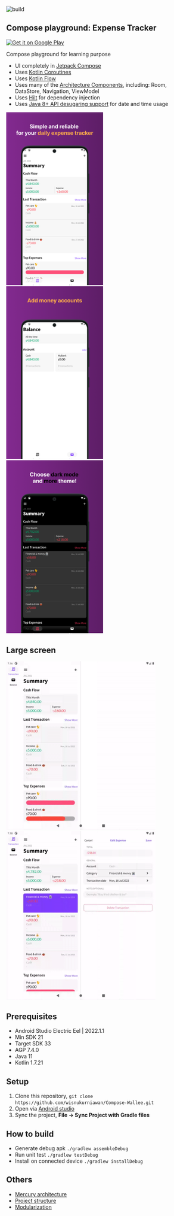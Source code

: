 ![build](https://github.com/wisnukurniawan/Compose-Wallee/actions/workflows/build.yml/badge.svg)

## Compose playground: Expense Tracker

<a href='https://play.google.com/store/apps/details?id=com.wisnu.kurniawan.wallee'><img alt='Get it on Google Play' src='https://play.google.com/intl/en_us/badges/images/generic/en_badge_web_generic.png' width=240/></a>

Compose playground for learning purpose

* UI completely in [Jetpack Compose](https://developer.android.com/jetpack/compose)
* Uses [Kotlin Coroutines](https://kotlinlang.org/docs/reference/coroutines/coroutines-guide.html)
* Uses [Kotlin Flow](https://kotlinlang.org/docs/flow.html)
* Uses many of the [Architecture Components](https://developer.android.com/topic/libraries/architecture/), including: Room, DataStore, Navigation, ViewModel
* Uses [Hilt](https://dagger.dev/hilt/) for dependency injection
* Uses [Java 8+ API desugaring support](https://developer.android.com/studio/write/java8-support#library-desugaring) for date and time usage

<img src="art/ps-1.png" width="260">  <img src="art/ps-2.png" width="260">  <img src="art/ps-3.png" width="260">

## Large screen

<img src="art/demo.gif" width="400">

<img src="art/demo2.gif" width="400">

## Prerequisites

* Android Studio Electric Eel | 2022.1.1
* Min SDK 21
* Target SDK 33
* AGP 7.4.0
* Java 11
* Kotlin 1.7.21

## Setup

1. Clone this repository, `git clone https://github.com/wisnukurniawan/Compose-Wallee.git`
2. Open via [Android studio](https://developer.android.com/studio)
3. Sync the project, **File -> Sync Project with Gradle files**

## How to build

* Generate debug apk `./gradlew assembleDebug`
* Run unit test `./gradlew testDebug`
* Install on connected device `./gradlew installDebug`

## Others

* [Mercury architecture](https://github.com/wisnukurniawan/Compose-ToDo/blob/main/doc/architecture.md)
* [Project structure](https://github.com/wisnukurniawan/Compose-ToDo/blob/main/doc/project-structure.md)
* [Modularization](https://github.com/wisnukurniawan/Compose-ToDo/blob/main/doc/module.md)
